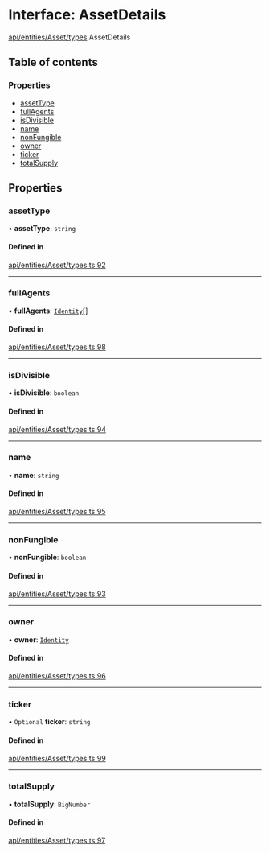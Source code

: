 # Interface: AssetDetails

[api/entities/Asset/types](../wiki/api.entities.Asset.types).AssetDetails

## Table of contents

### Properties

- [assetType](../wiki/api.entities.Asset.types.AssetDetails#assettype)
- [fullAgents](../wiki/api.entities.Asset.types.AssetDetails#fullagents)
- [isDivisible](../wiki/api.entities.Asset.types.AssetDetails#isdivisible)
- [name](../wiki/api.entities.Asset.types.AssetDetails#name)
- [nonFungible](../wiki/api.entities.Asset.types.AssetDetails#nonfungible)
- [owner](../wiki/api.entities.Asset.types.AssetDetails#owner)
- [ticker](../wiki/api.entities.Asset.types.AssetDetails#ticker)
- [totalSupply](../wiki/api.entities.Asset.types.AssetDetails#totalsupply)

## Properties

### assetType

• **assetType**: `string`

#### Defined in

[api/entities/Asset/types.ts:92](https://github.com/PolymeshAssociation/polymesh-sdk/blob/8a9e72221/src/api/entities/Asset/types.ts#L92)

___

### fullAgents

• **fullAgents**: [`Identity`](../wiki/api.entities.Identity.Identity)[]

#### Defined in

[api/entities/Asset/types.ts:98](https://github.com/PolymeshAssociation/polymesh-sdk/blob/8a9e72221/src/api/entities/Asset/types.ts#L98)

___

### isDivisible

• **isDivisible**: `boolean`

#### Defined in

[api/entities/Asset/types.ts:94](https://github.com/PolymeshAssociation/polymesh-sdk/blob/8a9e72221/src/api/entities/Asset/types.ts#L94)

___

### name

• **name**: `string`

#### Defined in

[api/entities/Asset/types.ts:95](https://github.com/PolymeshAssociation/polymesh-sdk/blob/8a9e72221/src/api/entities/Asset/types.ts#L95)

___

### nonFungible

• **nonFungible**: `boolean`

#### Defined in

[api/entities/Asset/types.ts:93](https://github.com/PolymeshAssociation/polymesh-sdk/blob/8a9e72221/src/api/entities/Asset/types.ts#L93)

___

### owner

• **owner**: [`Identity`](../wiki/api.entities.Identity.Identity)

#### Defined in

[api/entities/Asset/types.ts:96](https://github.com/PolymeshAssociation/polymesh-sdk/blob/8a9e72221/src/api/entities/Asset/types.ts#L96)

___

### ticker

• `Optional` **ticker**: `string`

#### Defined in

[api/entities/Asset/types.ts:99](https://github.com/PolymeshAssociation/polymesh-sdk/blob/8a9e72221/src/api/entities/Asset/types.ts#L99)

___

### totalSupply

• **totalSupply**: `BigNumber`

#### Defined in

[api/entities/Asset/types.ts:97](https://github.com/PolymeshAssociation/polymesh-sdk/blob/8a9e72221/src/api/entities/Asset/types.ts#L97)
